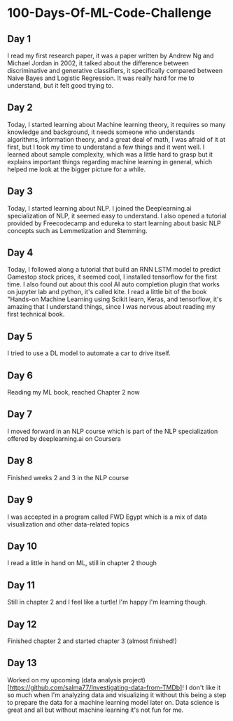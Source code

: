 # 100-Days-Of-ML-Code-Challenge
## Day 1
I read my first research paper, it was a paper written by Andrew Ng and Michael Jordan in 2002, it talked about the difference between discriminative and generative classifiers, it specifically compared between Naive Bayes and Logistic Regression. It was really hard for me to understand, but it felt good trying to.
## Day 2
Today, I started learning about Machine learning theory, it requires so many knowledge and background, it needs someone who understands algorithms, information theory, and a great deal of math, I was afraid of it at first, but I took my time to understand a few things and it went well. I learned about sample complexity, which was a little hard to grasp but it explains important things regarding machine learning in general, which helped me look at the bigger picture for a while.
## Day 3
Today, I started learning about NLP. I joined the Deeplearning.ai specialization of NLP, it seemed easy to understand. I also opened a tutorial provided by Freecodecamp and edureka to start learning about basic NLP concepts such as Lemmetization and Stemming.
## Day 4
Today, I followed along a tutorial that build an RNN LSTM model to predict Gamestop stock prices, it seemed cool, I installed tensorflow for the first time. I also found out about this cool AI auto completion plugin that works on jupyter lab and python, it's called kite. I read a little bit of the book "Hands-on Machine Learning using Scikit learn, Keras, and tensorflow, it's amazing that I understand things, since I was nervous about reading my first technical book.
## Day 5
I tried to use a DL model to automate a car to drive itself.
## Day 6
Reading my ML book, reached Chapter 2 now
## Day 7
I moved forward in an NLP course which is part of the NLP specialization offered by deeplearning.ai on Coursera
## Day 8 
Finished weeks 2 and 3 in the NLP course
## Day 9
I was accepted in a program called FWD Egypt which is a mix of data visualization and other data-related topics
## Day 10
I read a little in hand on ML, still in chapter 2 though
## Day 11
Still in chapter 2 and I feel like a turtle! I'm happy I'm learning though.
## Day 12
Finished chapter 2 and started chapter 3 (almost finished!)
## Day 13 
Worked on my upcoming (data analysis project)[https://github.com/salma77/Investigating-data-from-TMDb]! I don't like it so much when I'm analyzing data and visualizing it without this being a step to prepare the data for a machine learning model later on. Data science is great and all but without machine learning it's not fun for me.
